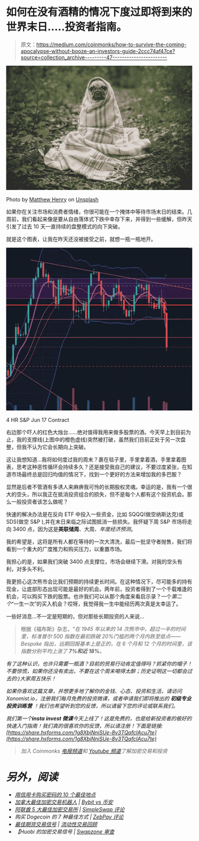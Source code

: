 # 如何在没有酒精的情况下度过即将到来的世界末日…..投资者指南。

> 原文：<https://medium.com/coinmonks/how-to-survive-the-coming-apocalypse-without-booze-an-investors-guide-2ccc74af47ce?source=collection_archive---------47----------------------->

![](img/4552e128e85804b675ad889c983fdeca.png)

Photo by [Matthew Henry](https://unsplash.com/@matthewhenry?utm_source=medium&utm_medium=referral) on [Unsplash](https://unsplash.com?utm_source=medium&utm_medium=referral)

如果你在关注市场和消费者情绪，你很可能在一个掩体中等待市场末日的结束。几周前，我们看起来像是要从自由落体式下跌中幸存下来，并得到一些缓解，但昨天引发了过去 10 天一直持续的盘整模式的向下突破。

就是这个图表，让我在昨天还没被接受之前，就想一瓶一瓶地开。

![](img/6d2681cc38f36bae751378bda7fe0595.png)

4 HR S&P Jun 17 Contract

右边那个吓人的红色大烛台……绝对值得我用来做多股票的酒。今天早上到目前为止，我的支撑线(上图中的橙色虚线)突然被打破，虽然我们目前正处于另一次盘整，但我不认为它会长期向上突破。

这让我想知道…我将如何度过我的周末？裹在毯子里，手里拿着酒，手里拿着图表，思考这种恶性循环会持续多久？还是接受我自己的建议，不要过度紧张，在知道市场最终总是回归均值的情况下，找到一个更好的方法来增加我的多巴胺？

显然是后者不管酒有多诱人来麻痹我可怜的长期股权灵魂。幸运的是，我有一个很大的空头，所以我正在抵消投资组合的损失，但不是每个人都有这个投资机会。那么一般投资者该怎么做呢？

快速的解决办法是在反向 ETF 中投入一些资金，比如 SQQQ(做空纳斯达克)或 SDS(做空 S&P ),并在末日来临之际试图抵消一些损失。我怀疑下周 S&P 市场将走向 3400 点，因为这是**美联储周**、大周、*年度经济预测*。

我的希望是，这将是所有人都在等待的一次大清洗，最后一批坚守者抛售，我们将看到一个重大的广度推力和购买压力，以重置市场。

我担心的是，如果我们突破 3400 点支撑位，市场会继续下滑。对我的空头有利，对多头不利。

我更担心这次熊市会比我们预期的持续更长时间。在这种情况下，尽可能多的持有现金，让底部形态出现可能是最好的机会。两年前，投资者得到了一个千载难逢的机会，可以购买下跌的股票。也许我们可以从那个角度来看启示录？一个*第二个*“一生一次”的买入机会？哎呀，我觉得我一生中能经历两次真是太幸运了。

一些好消息…不一定是短期的，但对那些长期投资的人来说…

> 根据《福布斯》杂志，“*在 1945 年以来的 14 次熊市中，超过一半的时间里，标准普尔 500 指数在最初跌破 20%门槛的两个月内跌至低点——Bespoke 指出，远期回报基本上是正的，在 6 个月和 12 个月的时间里，该指数分别平均上涨了* ***7%和近 18%****。*

*有了这种认识，也许只需要一瓶酒？目前的贸易行动肯定值得吗？抓紧你的帽子！不要惊慌，如果你还没有卖出，不要在这个周末喝得太醉；历史证明这一切都会过去的:)大家周五快乐！*

**如果你喜欢这篇文章，并想更多地了解你的金钱、心态、投资和生活，请访问 Xonomist.io，注册我们每月免费的投资微课，或者申请我们即将推出的* ***初级专业投资训练营*** *！我们也希望听到您的反馈，所以请留下您的评论或联系我们。**

*我们第一个**insta invest 微课**今天上线了！这是免费的，也是给新投资者的极好的快速入门指南！我们真的很喜欢你的反馈，所以请注册！下面是链接:[https://share.hsforms.com/1g8XbjNniSUe-8v3TQafcIAcu7te](https://share.hsforms.com/1g8XbjNniSUe-8v3TQafcIAcu7te)*

> *加入 Coinmonks [电报频道](https://t.me/coincodecap)和 [Youtube 频道](https://www.youtube.com/c/coinmonks/videos)了解加密交易和投资*

# *另外，阅读*

*   *[用信用卡购买密码的 10 个最佳地点](https://coincodecap.com/buy-crypto-with-credit-card)*
*   *[加拿大最佳加密交易机器人](https://coincodecap.com/5-best-crypto-trading-bots-in-canada) | [Bybit vs 币安](https://coincodecap.com/bybit-binance-moonxbt)*
*   *[阿联酋 5 大最佳加密交易所](https://coincodecap.com/best-crypto-exchanges-in-uae) | [SimpleSwap 评论](https://coincodecap.com/simpleswap-review)*
*   *购买 Dogecoin 的 7 种最佳方式 | [ZebPay 评论](https://coincodecap.com/zebpay-review)*
*   *[最佳期货交易信号](https://coincodecap.com/futures-trading-signals) | [流动性交易回顾](https://coincodecap.com/liquid-exchange-review)*
*   *【Huobi 的加密交易信号 | [Swapzone 审查](/coinmonks/swapzone-review-crypto-exchange-data-aggregator-e0ad78e55ed7)*